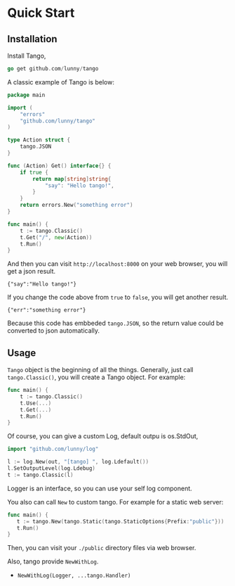 # Quick Start

## Installation

Install Tango,

```go
go get github.com/lunny/tango
```

A classic example of Tango is below:

```go
package main

import (
    "errors"
    "github.com/lunny/tango"
)

type Action struct {
    tango.JSON
}

func (Action) Get() interface{} {
    if true {
        return map[string]string{
            "say": "Hello tango!",
        }
    }
    return errors.New("something error")
}

func main() {
    t := tango.Classic()
    t.Get("/", new(Action))
    t.Run()
}
```

And then you can visit `http://localhost:8000` on your web browser, you will get a json result.
```
{"say":"Hello tango!"}
```

If you change the code above from `true` to `false`, you will get another result.
```
{"err":"something error"}
```

Because this code has embbeded `tango.JSON`, so the return value could be converted to json automatically.

## Usage

`Tango` object is the beginning of all the things. Generally, just call ```tango.Classic()```, you will create a Tango object. For example:

```Go
func main() {
    t := tango.Classic()
    t.Use(...)
    t.Get(...)
    t.Run()
}
```

Of course, you can give a custom Log, default outpu is os.StdOut,

```Go
import "github.com/lunny/log"

l := log.New(out, "[tango] ", log.Ldefault())
l.SetOutputLevel(log.Ldebug)
t := tango.Classic(l)
```

Logger is an interface, so you can use your self log component.

You also can call `New` to custom tango. For example for a static web server:

```Go
func main() {
   t := tango.New(tango.Static(tango.StaticOptions{Prefix:"public"}))
   t.Run()
}
```
Then, you can visit your `./public` directory files via web browser.

Also, tango provide `NewWithLog`.

* `NewWithLog(Logger, ...tango.Handler)`
